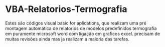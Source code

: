 # VBA-Relatorios-Termografia
Estes são códigos visual basic for aplications, que realizam uma pré montagem automática de relatorios de modelos predefinidos termografia em puramente microsoft word com ligação em graficos excel.
precisam de muitas revisões ainda mas ja realizam a maioria das tarefas.

